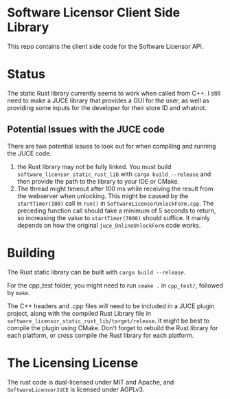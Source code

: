 # Software Licensor Client Side Library

This repo contains the client side code for the Software Licensor API.

# Status

The static Rust library currently seems to work when called from C++. I still need to make a JUCE library that provides a GUI for the user, as well as providing some inputs for the developer for their store ID and whatnot.

## Potential Issues with the JUCE code

There are two potential issues to look out for when compiling and running the JUCE code.

1) the Rust library may not be fully linked. You must build `software_licensor_static_rust_lib` with `cargo build --release` and then provide the path to the library to your IDE or CMake.
2) The thread might timeout after 100 ms while receiving the result from the webserver when unlocking. This might be caused by the `startTimer(100)` call in `run()` in `SoftwareLicensorUnlockForm.cpp`. The preceding function call should take a minimum of 5 seconds to return, so increasing the value to `startTimer(7000)` should suffice. It mainly depends on how the original `juce_OnlineUnlockForm` code works.

# Building

The Rust static library can be built with `cargo build --release`.

For the cpp_test folder, you might need to run `cmake .` in `cpp_test/`, followed by `make`.

The C++ headers and .cpp files will need to be included in a JUCE plugin project, along with the compiled Rust Library file in `software_licensor_static_rust_lib/target/release`. It might be best to compile the plugin using CMake. Don't forget to rebuild the Rust library for each platform, or cross compile the Rust library for each platform.

# The Licensing License

The rust code is dual-licensed under MIT and Apache, and `SoftwareLicensorJUCE` is licensed under AGPLv3.